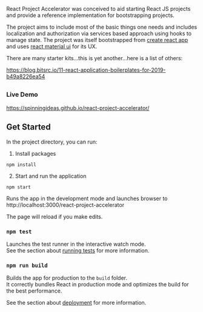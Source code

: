 React Project Accelerator was conceived to aid starting React JS projects and provide a reference implementation for bootstrapping projects.

The project aims to include most of the basic things one needs and includes localization and authorization via services based approach using hooks to manage state. The project was itself bootstrapped from [create react app](https://reactjs.org/docs/create-a-new-react-app.html) and uses [react material ui](https://material-ui.com/) for its UX.

There are many starter kits...this is yet another...here is a list of others:

https://blog.bitsrc.io/11-react-application-boilerplates-for-2019-b49a8226ea54

##

### Live Demo

https://spinningideas.github.io/react-project-accelerator/

## Get Started

In the project directory, you can run:

1. Install packages

`npm install`

2. Start and run the application

`npm start`

Runs the app in the development mode and launches browser to http://localhost:3000/react-project-accelerator

The page will reload if you make edits.

### `npm test`

Launches the test runner in the interactive watch mode.<br />
See the section about [running tests](https://facebook.github.io/create-react-app/docs/running-tests) for more information.

### `npm run build`

Builds the app for production to the `build` folder.<br />
It correctly bundles React in production mode and optimizes the build for the best performance.

See the section about [deployment](https://facebook.github.io/create-react-app/docs/deployment) for more information.
